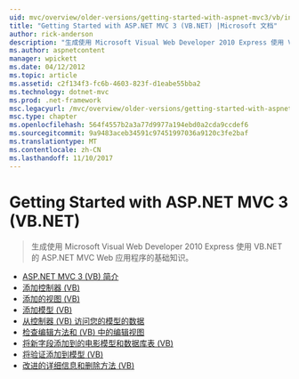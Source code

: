 ```yaml
---
uid: mvc/overview/older-versions/getting-started-with-aspnet-mvc3/vb/index
title: "Getting Started with ASP.NET MVC 3 (VB.NET) |Microsoft 文档"
author: rick-anderson
description: "生成使用 Microsoft Visual Web Developer 2010 Express 使用 VB.NET 的 ASP.NET MVC Web 应用程序的基础知识。"
ms.author: aspnetcontent
manager: wpickett
ms.date: 04/12/2012
ms.topic: article
ms.assetid: c2f134f3-fc6b-4603-823f-d1eabe55bba2
ms.technology: dotnet-mvc
ms.prod: .net-framework
msc.legacyurl: /mvc/overview/older-versions/getting-started-with-aspnet-mvc3/vb
msc.type: chapter
ms.openlocfilehash: 564f4557b2a3a77d9977a194ebd0a2cda9ccdef6
ms.sourcegitcommit: 9a9483aceb34591c97451997036a9120c3fe2baf
ms.translationtype: MT
ms.contentlocale: zh-CN
ms.lasthandoff: 11/10/2017
---
```

<a name="getting-started-with-aspnet-mvc-3-vbnet"></a>Getting Started with ASP.NET MVC 3 (VB.NET)
====================
> 生成使用 Microsoft Visual Web Developer 2010 Express 使用 VB.NET 的 ASP.NET MVC Web 应用程序的基础知识。


- [ASP.NET MVC 3 (VB) 简介](intro-to-aspnet-mvc-3.md)
- [添加控制器 (VB)](adding-a-controller.md)
- [添加的视图 (VB)](adding-a-view.md)
- [添加模型 (VB)](adding-a-model.md)
- [从控制器 (VB) 访问您的模型的数据](accessing-your-models-data-from-a-controller.md)
- [检查编辑方法和 (VB) 中的编辑视图](examining-the-edit-methods-and-edit-view.md)
- [将新字段添加到的电影模型和数据库表 (VB)](adding-a-new-field.md)
- [将验证添加到模型 (VB)](adding-validation-to-the-model.md)
- [改进的详细信息和删除方法 (VB)](improving-the-details-and-delete-methods.md)
